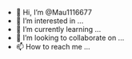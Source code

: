 - 👋 Hi, I’m @Mau1116677
- 👀 I’m interested in ...
- 🌱 I’m currently learning ...
- 💞️ I’m looking to collaborate on ...
- 📫 How to reach me ...

<!---
Mau1116677/Mau1116677 is a ✨ special ✨ repository because its `README.md` (this file) appears on your GitHub profile.
You can click the Preview link to take a look at your changes.
--->
